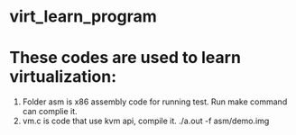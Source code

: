 # virt_learn_program
# These codes are used to learn virtualization: 
1. Folder asm is x86 assembly code for running test. Run make command can complie it.
2. vm.c is code that use kvm api, compile it.
./a.out -f asm/demo.img
